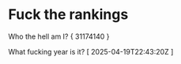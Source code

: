 # Fuck the rankings

Who the hell am I?
{ 31174140 }

What fucking year is it?
[ 2025-04-19T22:43:20Z ]
